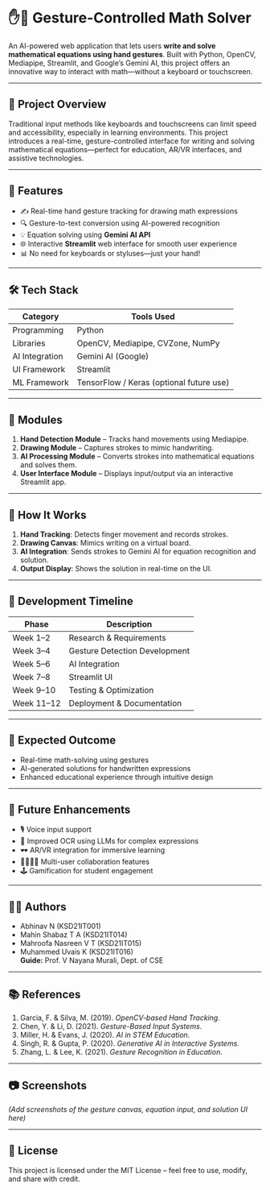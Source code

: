 # ✋🧮 Gesture-Controlled Math Solver

An AI-powered web application that lets users **write and solve mathematical equations using hand gestures**. Built with Python, OpenCV, Mediapipe, Streamlit, and Google’s Gemini AI, this project offers an innovative way to interact with math—without a keyboard or touchscreen.

---

## 📌 Project Overview

Traditional input methods like keyboards and touchscreens can limit speed and accessibility, especially in learning environments. This project introduces a real-time, gesture-controlled interface for writing and solving mathematical equations—perfect for education, AR/VR interfaces, and assistive technologies.

---

## 🚀 Features

- ✍️ Real-time hand gesture tracking for drawing math expressions  
- 🔍 Gesture-to-text conversion using AI-powered recognition  
- 💡 Equation solving using **Gemini AI API**  
- 🌐 Interactive **Streamlit** web interface for smooth user experience  
- 📊 No need for keyboards or styluses—just your hand!

---

## 🛠️ Tech Stack

| Category       | Tools Used                           |
|----------------|--------------------------------------|
| Programming    | Python                               |
| Libraries      | OpenCV, Mediapipe, CVZone, NumPy     |
| AI Integration | Gemini AI (Google)                   |
| UI Framework   | Streamlit                            |
| ML Framework   | TensorFlow / Keras (optional future use) |

---

## 🧩 Modules

1. **Hand Detection Module** – Tracks hand movements using Mediapipe.  
2. **Drawing Module** – Captures strokes to mimic handwriting.  
3. **AI Processing Module** – Converts strokes into mathematical equations and solves them.  
4. **User Interface Module** – Displays input/output via an interactive Streamlit app.

---

## 🧪 How It Works

1. **Hand Tracking**: Detects finger movement and records strokes.  
2. **Drawing Canvas**: Mimics writing on a virtual board.  
3. **AI Integration**: Sends strokes to Gemini AI for equation recognition and solution.  
4. **Output Display**: Shows the solution in real-time on the UI.

---

## 📅 Development Timeline

| Phase | Description |
|-------|-------------|
| Week 1–2 | Research & Requirements |
| Week 3–4 | Gesture Detection Development |
| Week 5–6 | AI Integration |
| Week 7–8 | Streamlit UI |
| Week 9–10 | Testing & Optimization |
| Week 11–12 | Deployment & Documentation |

---

## 🎯 Expected Outcome

- Real-time math-solving using gestures  
- AI-generated solutions for handwritten expressions  
- Enhanced educational experience through intuitive design  

---

## 🔮 Future Enhancements

- 🎙️ Voice input support  
- 🧠 Improved OCR using LLMs for complex expressions  
- 🕶️ AR/VR integration for immersive learning  
- 👨‍👩‍👧‍👦 Multi-user collaboration features  
- 🕹️ Gamification for student engagement  

---

## 👨‍💻 Authors

- Abhinav N (KSD21IT001)  
- Mahin Shabaz T A (KSD21IT014)  
- Mahroofa Nasreen V T (KSD21IT015)  
- Muhammed Uvais K (KSD21IT016)  
**Guide:** Prof. V Nayana Murali, Dept. of CSE

---

## 📚 References

1. Garcia, F. & Silva, M. (2019). *OpenCV-based Hand Tracking*.  
2. Chen, Y. & Li, D. (2021). *Gesture-Based Input Systems*.  
3. Miller, H. & Evans, J. (2020). *AI in STEM Education*.  
4. Singh, R. & Gupta, P. (2020). *Generative AI in Interactive Systems*.  
5. Zhang, L. & Lee, K. (2021). *Gesture Recognition in Education*.

---

## 📷 Screenshots

_(Add screenshots of the gesture canvas, equation input, and solution UI here)_

---

## 🧠 License

This project is licensed under the MIT License – feel free to use, modify, and share with credit.

